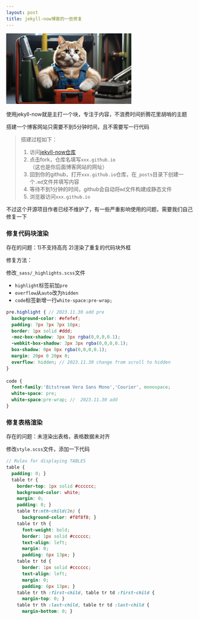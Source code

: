 ```yaml
---
layout: post
title: jekyll-now博客的一些修复
---
```


<img src="../images/124388790_0_final.png" alt="124388790_0_final" style="zoom:33%;" />

使用jekyll-now就是主打一个块，专注于内容，不浪费时间折腾花里胡哨的主题

搭建一个博客网站只需要不到5分钟时间，且不需要写一行代码

> 搭建过程如下：
>
> 1. 访问[jekyll-now仓库](https://github.com/barryclark/jekyll-now)
> 2. 点击fork，仓库名填写`xxx.github.io`（这也是你后面博客网站的网址）
> 3. 回到你的github，打开`xxx.github.io`仓库，在`_posts`目录下创建一个`.md`文件并填写内容
> 4. 等待不到1分钟的时间，github会自动将`md`文件构建成静态文件
> 5. 浏览器访问`xxx.github.io`



不过这个开源项目作者已经不维护了，有一些严重影响使用的问题，需要我们自己修复一下

### 修复代码块渲染

存在的问题：1)不支持高亮 2)渲染了重复的代码块外框

修复方法：

修改`_sass/_highlights.scss`文件

- `highlight`标签前加`pre`
- `overflow`从`auto`改为`hidden`
- `code`标签新增一行`white-space:pre-wrap; `

```scss
pre.highlight { // 2023.11.30 add pre
  background-color: #efefef;
  padding: 7px 7px 7px 10px;
  border: 1px solid #ddd;
  -moz-box-shadow: 3px 3px rgba(0,0,0,0.1);
  -webkit-box-shadow: 3px 3px rgba(0,0,0,0.1);
  box-shadow: 0px 0px rgba(0,0,0,0.1);
  margin: 20px 0 20px 0;
  overflow: hidden; // 2023.11.30 change from scroll to hidden
}

code {
  font-family:'Bitstream Vera Sans Mono','Courier', monospace;
  white-space: pre;
  white-space:pre-wrap; //  2023.11.30 add
}
```



### 修复表格渲染

存在的问题：未渲染出表格，表格数据未对齐

修改`style.scss`文件，添加一下代码

```scss
// Rules for displaying TABLES
table {
  padding: 0; }
  table tr {
    border-top: 1px solid #cccccc;
    background-color: white;
    margin: 0;
    padding: 0; }
    table tr:nth-child(2n) {
      background-color: #f8f8f8; }
    table tr th {
      font-weight: bold;
      border: 1px solid #cccccc;
      text-align: left;
      margin: 0;
      padding: 6px 13px; }
    table tr td {
      border: 1px solid #cccccc;
      text-align: left;
      margin: 0;
      padding: 6px 13px; }
    table tr th :first-child, table tr td :first-child {
      margin-top: 0; }
    table tr th :last-child, table tr td :last-child {
      margin-bottom: 0; }
```

